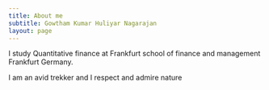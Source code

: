 ```yaml
---
title: About me
subtitle: Gowtham Kumar Huliyar Nagarajan
layout: page
---
```


I study Quantitative finance at Frankfurt school of finance and management Frankfurt Germany.   
  
I am an avid trekker and I respect and admire nature 
